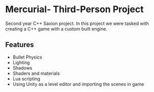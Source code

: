 # Mercurial- Third-Person Project

Second year C++ Saxion project.
In this project we were tasked with creating a C++ game with a custom built engine.

## Features
- Bullet Physics
- Lighting
- Shadows
- Shaders and materials
- Lua scripting
- Using Unity as a level editor and importing the scenes in game
